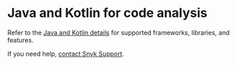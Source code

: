 # Java and Kotlin for code analysis

Refer to the [Java and Kotlin details](./) for supported frameworks, libraries, and features.

If you need help, [contact Snyk Support](https://support.snyk.io).
